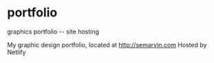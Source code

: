 # portfolio
graphics portfolio -- site hosting

My graphic design portfolio, located at http://semarvin.com
Hosted by Netlify

